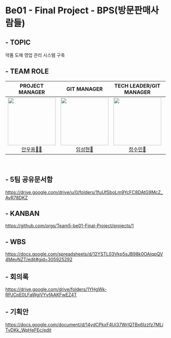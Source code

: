 # Be01 - Final Project - BPS(방문판매사람들)

## - TOPIC
약품 도매 영업 관리 시스템 구축
## - TEAM ROLE

<div align="center">

|**PROJECT MANAGER** | **GIT MANAGER** | **TECH LEADER/GIT MANAGER** | **AGILE COACH** |
| :------: |  :------: | :------: | :------: |
[<img src="https://avatars.githubusercontent.com/u/62015109?v=4" height=150 width=150> <br/> 안우용🧛‍♂️](https://github.com/INAUGURATE-Ryong)| [<img src="https://avatars.githubusercontent.com/u/149128094?v=4" height=150 width=150> <br/> 임성현🐹](https://github.com/dhkdtld37) | [<img src="https://avatars.githubusercontent.com/u/150888333?v=4" height=150 width=150> <br/> 정수민🐰](https://github.com/jsmin6330) | [<img src="https://avatars.githubusercontent.com/u/148880521?v=4" height=150 width=150> <br/> 박민성👻](https://github.com/parc02) 

</div>

<br>

## - 5팀 공유문서함
https://drive.google.com/drive/u/0/folders/1fuUfSboLm9YcFC8DAtG9McZ_AvR78DKZ

## - KANBAN
https://github.com/orgs/Team5-be01-Final-Project/projects/1

## - WBS
https://docs.google.com/spreadsheets/d/12YSTL03Vkp5sJB98k0OAiqpQV4MevNZT/edit#gid=305925292

## - 회의록
https://drive.google.com/drive/folders/1YHgWk-RPJCpE0LFaWgjVYvfAAKFwEZ4T

## - 기획안
https://docs.google.com/document/d/14ydCPkxF4Ui37WrlQTBx6Izzfz7MLiTvDKk_WpHeFEc/edit
